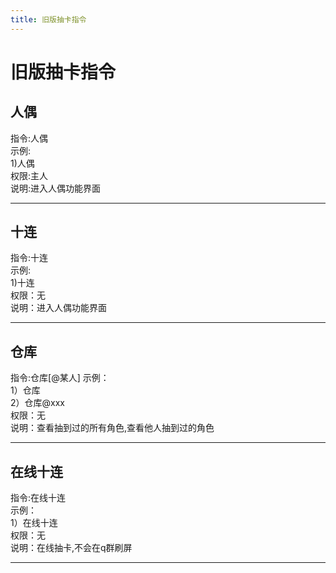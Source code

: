 ```yaml
---
title: 旧版抽卡指令
---
```



# 旧版抽卡指令

## 人偶
指令:人偶  
示例:  
1)人偶  
权限:主人  
说明:进入人偶功能界面
***

## 十连
指令:十连  
示例:  
1)十连  
权限：无  
说明：进入人偶功能界面
***

## 仓库
指令:仓库[@某人]
示例：  
1）仓库  
2）仓库@xxx  
权限：无  
说明：查看抽到过的所有角色,查看他人抽到过的角色  
***

## 在线十连
指令:在线十连  
示例：  
1）在线十连  
权限：无  
说明：在线抽卡,不会在q群刷屏  
***